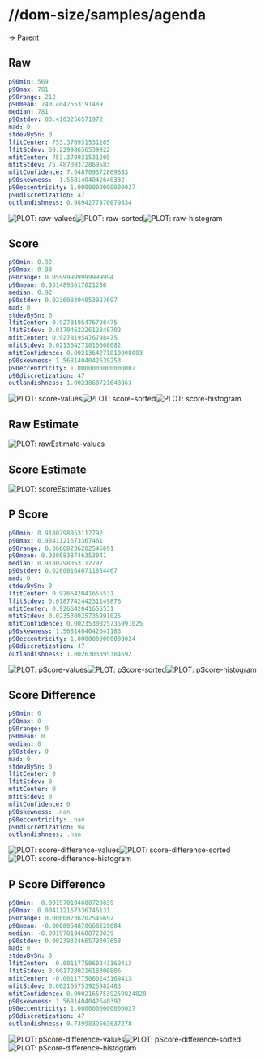 
# //dom-size/samples/agenda

[→ Parent](../..)


## Raw


```yaml
p90min: 569
p90max: 781
p90range: 212
p90mean: 740.4042553191489
median: 781
p90stdev: 83.4163256571972
mad: 0
stdevBySn: 0
lfitCenter: 753.370931531205
lfitStdev: 60.22998656539922
mfitCenter: 753.370931531205
mfitStdev: 75.48709372869583
mfitConfidence: 7.548709372869583
p90skewness: -1.5681404042640332
p90eccentricity: 1.0000000000000027
p90discretization: 47
outlandishness: 0.9894277870079834

```

![PLOT: raw-values](./raw/values.svg)![PLOT: raw-sorted](./raw/sorted.svg)![PLOT: raw-histogram](./raw/histogram.svg)
## Score


```yaml
p90min: 0.92
p90max: 0.98
p90range: 0.05999999999999994
p90mean: 0.9314893617021286
median: 0.92
p90stdev: 0.023608394053923697
mad: 0
stdevBySn: 0
lfitCenter: 0.9278195476798475
lfitStdev: 0.017046222612848702
mfitCenter: 0.9278195476798475
mfitStdev: 0.021364271810008082
mfitConfidence: 0.0021364271810008083
p90skewness: 1.5681404042639253
p90eccentricity: 1.0000000000000007
p90discretization: 47
outlandishness: 1.0023860721648863

```

![PLOT: score-values](./score/values.svg)![PLOT: score-sorted](./score/sorted.svg)![PLOT: score-histogram](./score/histogram.svg)
## Raw Estimate

![PLOT: rawEstimate-values](./rawEstimate/values.svg)
## Score Estimate

![PLOT: scoreEstimate-values](./scoreEstimate/values.svg)
## P Score


```yaml
p90min: 0.9180298053112792
p90max: 0.9841121673367461
p90range: 0.06608236202546691
p90mean: 0.9306838746353041
median: 0.9180298053112792
p90stdev: 0.026001640711854467
mad: 0
stdevBySn: 0
lfitCenter: 0.926642041655531
lfitStdev: 0.018774244231149876
mfitCenter: 0.926642041655531
mfitStdev: 0.023530025735991025
mfitConfidence: 0.0023530025735991025
p90skewness: 1.5681404042641183
p90eccentricity: 1.0000000000000024
p90discretization: 47
outlandishness: 1.0026303895384692

```

![PLOT: pScore-values](./pScore/values.svg)![PLOT: pScore-sorted](./pScore/sorted.svg)![PLOT: pScore-histogram](./pScore/histogram.svg)
## Score Difference


```yaml
p90min: 0
p90max: 0
p90range: 0
p90mean: 0
median: 0
p90stdev: 0
mad: 0
stdevBySn: 0
lfitCenter: 0
lfitStdev: 0
mfitCenter: 0
mfitStdev: 0
mfitConfidence: 0
p90skewness: .nan
p90eccentricity: .nan
p90discretization: 94
outlandishness: .nan

```

![PLOT: score-difference-values](./score-difference/values.svg)![PLOT: score-difference-sorted](./score-difference/sorted.svg)![PLOT: score-difference-histogram](./score-difference/histogram.svg)
## P Score Difference


```yaml
p90min: -0.001970194688720839
p90max: 0.004112167336746131
p90range: 0.00608236202546697
p90mean: -0.0008054870668229084
median: -0.001970194688720839
p90stdev: 0.0023932466579307658
mad: 0
stdevBySn: 0
lfitCenter: -0.0011775060243169413
lfitStdev: 0.001728021618300806
mfitCenter: -0.0011775060243169413
mfitStdev: 0.002165753925982483
mfitConfidence: 0.00021657539259824828
p90skewness: 1.5681404042640392
p90eccentricity: 1.0000000000000027
p90discretization: 47
outlandishness: 0.7399839563637278

```

![PLOT: pScore-difference-values](./pScore-difference/values.svg)![PLOT: pScore-difference-sorted](./pScore-difference/sorted.svg)![PLOT: pScore-difference-histogram](./pScore-difference/histogram.svg)
